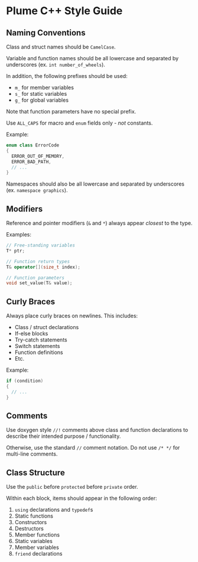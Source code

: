 # Plume C++ Style Guide

## Naming Conventions

Class and struct names should be `CamelCase`.

Variable and function names should be all lowercase and separated by underscores (ex. `int number_of_wheels`).

In addition, the following prefixes should be used:
- `m_` for member variables
- `s_` for static variables
- `g_` for global variables

Note that function parameters have no special prefix.

Use `ALL_CAPS` for macro and `enum` fields only - *not* constants.

Example:
```cpp
enum class ErrorCode
{
  ERROR_OUT_OF_MEMORY,
  ERROR_BAD_PATH,
  // ...
}
```

Namespaces should also be all lowercase and separated by underscores (ex. `namespace graphics`).

## Modifiers

Reference and pointer modifiers (`&` and `*`) always appear *closest* to the type.

Examples:
```cpp
// Free-standing variables
T* ptr;

// Function return types
T& operator[](size_t index);

// Function parameters
void set_value(T& value);
```

## Curly Braces

Always place curly braces on newlines. This includes:
- Class / struct declarations
- If-else blocks
- Try-catch statements
- Switch statements
- Function definitions
- Etc.

Example:
```cpp
if (condition)
{
  // ...
}
```

## Comments

Use doxygen style `//!` comments above class and function declarations to describe their
intended purpose / functionality.

Otherwise, use the standard `//` comment notation. Do not use `/* */` for multi-line comments.

## Class Structure

Use the `public` before `protected` before `private` order.

Within each block, items should appear in the following order:

1. `using` declarations and `typedef`s
2. Static functions
3. Constructors
4. Destructors
5. Member functions
6. Static variables
7. Member variables
8. `friend` declarations
